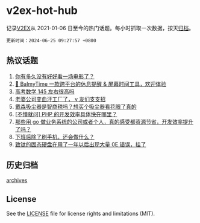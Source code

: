 # v2ex-hot-hub

 记录[V2EX](https://www.v2ex.com/)从 2021-01-06 日至今的热门话题。每小时抓取一次数据，按天[归档](archives)。

`更新时间：2024-06-25 09:27:57 +0800`

## 热议话题

1. [你有多久没有好好看一场电影了？](https://www.v2ex.com/t/1051989)
1. [🌼 BalmyTime 一款跨平台的休息提醒 & 屏幕时间工具，欢迎体验](https://www.v2ex.com/t/1052074)
1. [高考数学 145 左右很高吗](https://www.v2ex.com/t/1052172)
1. [老婆公司变血汗工厂了， v 友们支支招](https://www.v2ex.com/t/1052022)
1. [戴森吸尘器是智商税吗？想买个吸尘器看花眼了真的](https://www.v2ex.com/t/1052027)
1. [[不懂就问] PHP 的开发效率具体快在哪里？](https://www.v2ex.com/t/1051995)
1. [那些用 go 做业务系统的公司或者个人，真的感受都资源节省，开发效率提升了吗？](https://www.v2ex.com/t/1052043)
1. [下班后除了刷手机，还会做什么？](https://www.v2ex.com/t/1052032)
1. [致钛的固态硬盘在用了一年以后出现大量 0E 错误，挂了](https://www.v2ex.com/t/1051990)

## 历史归档

[archives](archives)

## License

See the [LICENSE](LICENSE) file for license rights and limitations (MIT).
